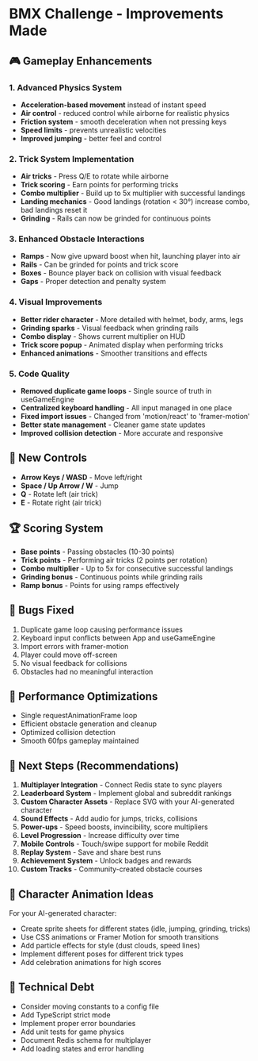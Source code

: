# BMX Challenge - Improvements Made

## 🎮 Gameplay Enhancements

### 1. Advanced Physics System
- **Acceleration-based movement** instead of instant speed
- **Air control** - reduced control while airborne for realistic physics
- **Friction system** - smooth deceleration when not pressing keys
- **Speed limits** - prevents unrealistic velocities
- **Improved jumping** - better feel and control

### 2. Trick System Implementation
- **Air tricks** - Press Q/E to rotate while airborne
- **Trick scoring** - Earn points for performing tricks
- **Combo multiplier** - Build up to 5x multiplier with successful landings
- **Landing mechanics** - Good landings (rotation < 30°) increase combo, bad landings reset it
- **Grinding** - Rails can now be grinded for continuous points

### 3. Enhanced Obstacle Interactions
- **Ramps** - Now give upward boost when hit, launching player into air
- **Rails** - Can be grinded for points and trick score
- **Boxes** - Bounce player back on collision with visual feedback
- **Gaps** - Proper detection and penalty system

### 4. Visual Improvements
- **Better rider character** - More detailed with helmet, body, arms, legs
- **Grinding sparks** - Visual feedback when grinding rails
- **Combo display** - Shows current multiplier on HUD
- **Trick score popup** - Animated display when performing tricks
- **Enhanced animations** - Smoother transitions and effects

### 5. Code Quality
- **Removed duplicate game loops** - Single source of truth in useGameEngine
- **Centralized keyboard handling** - All input managed in one place
- **Fixed import issues** - Changed from 'motion/react' to 'framer-motion'
- **Better state management** - Cleaner game state updates
- **Improved collision detection** - More accurate and responsive

## 🎯 New Controls

- **Arrow Keys / WASD** - Move left/right
- **Space / Up Arrow / W** - Jump
- **Q** - Rotate left (air trick)
- **E** - Rotate right (air trick)

## 🏆 Scoring System

- **Base points** - Passing obstacles (10-30 points)
- **Trick points** - Performing air tricks (2 points per rotation)
- **Combo multiplier** - Up to 5x for consecutive successful landings
- **Grinding bonus** - Continuous points while grinding rails
- **Ramp bonus** - Points for using ramps effectively

## 🐛 Bugs Fixed

1. Duplicate game loop causing performance issues
2. Keyboard input conflicts between App and useGameEngine
3. Import errors with framer-motion
4. Player could move off-screen
5. No visual feedback for collisions
6. Obstacles had no meaningful interaction

## 🚀 Performance Optimizations

- Single requestAnimationFrame loop
- Efficient obstacle generation and cleanup
- Optimized collision detection
- Smooth 60fps gameplay maintained

## 📝 Next Steps (Recommendations)

1. **Multiplayer Integration** - Connect Redis state to sync players
2. **Leaderboard System** - Implement global and subreddit rankings
3. **Custom Character Assets** - Replace SVG with your AI-generated character
4. **Sound Effects** - Add audio for jumps, tricks, collisions
5. **Power-ups** - Speed boosts, invincibility, score multipliers
6. **Level Progression** - Increase difficulty over time
7. **Mobile Controls** - Touch/swipe support for mobile Reddit
8. **Replay System** - Save and share best runs
9. **Achievement System** - Unlock badges and rewards
10. **Custom Tracks** - Community-created obstacle courses

## 🎨 Character Animation Ideas

For your AI-generated character:
- Create sprite sheets for different states (idle, jumping, grinding, tricks)
- Use CSS animations or Framer Motion for smooth transitions
- Add particle effects for style (dust clouds, speed lines)
- Implement different poses for different trick types
- Add celebration animations for high scores

## 🔧 Technical Debt

- Consider moving constants to a config file
- Add TypeScript strict mode
- Implement proper error boundaries
- Add unit tests for game physics
- Document Redis schema for multiplayer
- Add loading states and error handling
